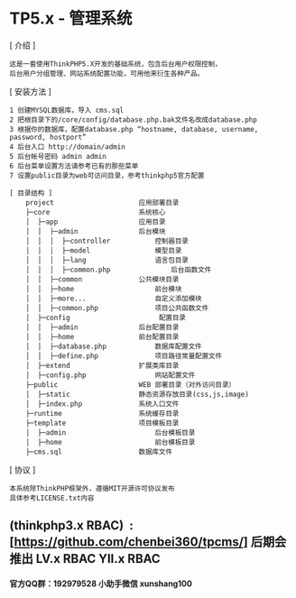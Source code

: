 TP5.x - 管理系统
======

[ 介绍 ]

    这是一套使用ThinkPHP5.X开发的基础系统，包含后台用户权限控制，
	后台用户分组管理、网站系统配置功能，可用他来衍生各种产品。

[ 安装方法 ]

    1 创建MYSQL数据库，导入 cms.sql
    2 把根目录下的/core/config/database.php.bak文件名改成database.php
	3 根据你的数据库，配置database.php “hostname, database, username, password, hostport”
	4 后台入口 http://domain/admin
	5 后台帐号密码 admin admin
	6 后台菜单设置方法请参考已有的那些菜单
	7 设置public目录为web可访问目录，参考thinkphp5官方配置
```
[ 目录结构 ]
    project                		应用部署目录
    ├─core                 		系统核心
    │  ├─app               		应用目录
    │  │  ├─admin        		后台模块
    │  │  │  ├─controller   		控制器目录
    │  │  │  ├─model        		模型目录    
    │  │  │  ├─lang         		语言包目录   
    │  │  │  ├─common.php               后台函数文件     
    │  │  ├─common        		公共模块目录    
    │  │  ├─home            		前台模块    
    │  │  ├─more...            		自定义添加模块            
    │  │  ├─common.php      		项目公共函数文件
    │  ├─config                      配置目录
    │  │  ├─admin        		后台配置目录
    │  │  ├─home        		前台配置目录
    │  │  ├─database.php    		数据库配置文件
    │  │  ├─define.php      		项目路径常量配置文件
    │  ├─extend            		扩展类库目录
    │  ├─config.php          		网站配置文件
    ├─public              		WEB 部署目录（对外访问目录）
    │  ├─static          		静态资源存放目录(css,js,image)
    │  ├─index.php       		系统入口文件
    ├─runtime             		系统缓存目录
    ├─template            		项目模板目录
    │  ├─admin               		后台模板目录
    │  ├─home                		前台模板目录
    ├─cms.sql             		数据库文件
```
[ 协议 ]

    本系统除ThinkPHP框架外，遵循MIT开源许可协议发布
	具体参考LICENSE.txt内容

## (thinkphp3.x RBAC)  : [https://github.com/chenbei360/tpcms/] 后期会推出 LV.x RBAC YII.x RBAC

#### 官方QQ群：192979528 小助手微信 **xunshang100**


